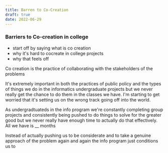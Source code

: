 ```yaml
---
title: Barren to Co-Creation
draft: true
date: 2022-06-29
---
```


### Barriers to Co-creation in college
- start off by saying what is co creation
- why it's hard to cocreate in college projects
- why that feels off

Co creation is the practice of collaborating with the stakeholders of the problems 

It's extremely important in both the practices of public policy and the types of things we do in the informatics undergraduate projects but we never really get the chance to do them in the classes we have. I'm starting to get worried that it's setting us on the wrong track going off into the world.

As undergradtuateds in the info program we're constantly completing group projects and consistently being pushed to do things to solve for the greater good but we never really have enough time to actually do that effectively. All we have is __ months

Instead of actually pushing us to be considerate and to take a genuine approach of the problem again and again the info program just conditions us to 